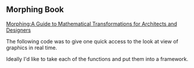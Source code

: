 ## Morphing Book 
[Morphing:A Guide to Mathematical Transformations for Architects and Designers](https://amzn.to/32WKEDE)

The following code was to give one quick access to the look at view of graphics in real time. 


Ideally I'd like to take each of the functions and put them into a framework. 